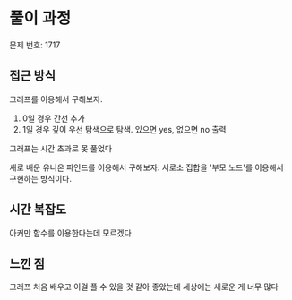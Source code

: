 # 풀이 과정

문제 번호: 1717

## 접근 방식
그래프를 이용해서 구해보자.
1. 0일 경우 간선 추가
2. 1일 경우 깊이 우선 탐색으로 탐색. 있으면 yes, 없으면 no 출력

그래프는 시간 초과로 못 풀었다

새로 배운 유니온 파인드를 이용해서 구해보자.
서로소 집합을 '부모 노드'를 이용해서 구현하는 방식이다.

## 시간 복잡도
아커만 함수를 이용한다는데 모르겠다

## 느낀 점
그래프 처음 배우고 이걸 풀 수 있을 것 같아 좋았는데
세상에는 새로운 게 너무 많다 
